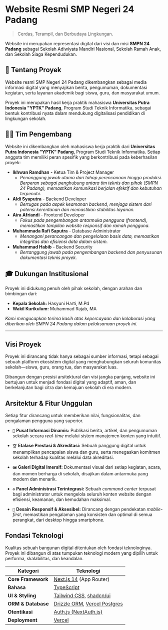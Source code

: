 # Website Resmi SMP Negeri 24 Padang

> Cerdas, Terampil, dan Berbudaya Lingkungan.

Website ini merupakan representasi digital dari visi dan misi **SMPN 24 Padang** sebagai Sekolah Adiwiyata Mandiri Nasional, Sekolah Ramah Anak, dan Sekolah Siaga Kependudukan.

## 🚀 Tentang Proyek

Website resmi SMP Negeri 24 Padang dikembangkan sebagai media informasi digital yang menyajikan berita, pengumuman, dokumentasi kegiatan, serta layanan akademik bagi siswa, guru, dan masyarakat umum.

Proyek ini merupakan hasil kerja praktik mahasiswa **Universitas Putra Indonesia "YPTK" Padang**, Program Studi Teknik Informatika, sebagai bentuk kontribusi nyata dalam mendukung digitalisasi pendidikan di lingkungan sekolah.

## 👨‍💻 Tim Pengembang

Website ini dikembangkan oleh mahasiswa kerja praktik dari **Universitas Putra Indonesia "YPTK" Padang**, Program Studi Teknik Informatika. Setiap anggota tim memiliki peran spesifik yang berkontribusi pada keberhasilan proyek:

-   **Ikhwan Ramdhan** - Ketua Tim & Project Manager
    -   _Penanggung jawab utama dari tahap perencanaan hingga produksi. Berperan sebagai penghubung antara tim teknis dan pihak (SMPN 24 Padang), memastikan komunikasi berjalan efektif dan kebutuhan terpenuhi._
-   **Aldi Syaputra** - Backend Developer
    -   _Bertugas pada aspek keamanan backend, menjaga sistem dari potensi kerentanan dan memastikan stabilitas layanan._
-   **Aira Afriandi** - Frontend Developer
    -   _Fokus pada pengembangan antarmuka pengguna (frontend), memastikan tampilan website responsif dan ramah pengguna._
-   **Muhammada Rafi Saputra** - Database Administrator
    -   _Menangani perancangan dan pengelolaan basis data, memastikan integritas dan efisiensi data dalam sistem._
-   **Muhammad Habib** - Backend Security
    -   _Bertanggung jawab pada pengembangan backend dan penyusunan dokumentasi teknis proyek._

## 🎓 Dukungan Institusional

Proyek ini didukung penuh oleh pihak sekolah, dengan arahan dan bimbingan dari:

-   **Kepala Sekolah:** Hasyuni Harti, M.Pd
-   **Wakil Kurikulum:** Muhammad Rajab, MA

_Kami mengucapkan terima kasih atas kepercayaan dan kolaborasi yang diberikan oleh SMPN 24 Padang dalam pelaksanaan proyek ini._

---

## Visi Proyek

Proyek ini dirancang tidak hanya sebagai sumber informasi, tetapi sebagai sebuah platform ekosistem digital yang menghubungkan seluruh komunitas sekolah—siswa, guru, orang tua, dan masyarakat luas.

Dibangun dengan presisi arsitektural dan visi jangka panjang, website ini bertujuan untuk menjadi fondasi digital yang adaptif, aman, dan berkelanjutan bagi citra dan kemajuan sekolah di era modern.

## Arsitektur & Fitur Unggulan

Setiap fitur dirancang untuk memberikan nilai, fungsionalitas, dan pengalaman pengguna yang superior.

-   `📰` **Pusat Informasi Dinamis:** Publikasi berita, artikel, dan pengumuman sekolah secara _real-time_ melalui sistem manajemen konten yang intuitif.

-   `🏆` **Etalase Prestasi & Akreditasi:** Sebuah panggung digital untuk menampilkan pencapaian siswa dan guru, serta menegaskan komitmen sekolah terhadap kualitas melalui data akreditasi.

-   `🖼️` **Galeri Digital Imersif:** Dokumentasi visual dari setiap kegiatan, acara, dan momen berharga di sekolah, disajikan dalam antarmuka yang modern dan menarik.

-   `⚙️` **Panel Administrasi Terintegrasi:** Sebuah _command center_ terpusat bagi administrator untuk mengelola seluruh konten website dengan efisiensi, keamanan, dan kemudahan maksimal.

-   `📱` **Desain Responsif & Aksesibel:** Dirancang dengan pendekatan _mobile-first_, memastikan pengalaman yang konsisten dan optimal di semua perangkat, dari desktop hingga smartphone.

## Fondasi Teknologi

Kualitas sebuah bangunan digital ditentukan oleh fondasi teknologinya. Proyek ini dibangun di atas tumpukan teknologi modern yang dipilih untuk performa, skalabilitas, dan keandalan.

| Kategori           | Teknologi                                                                                        |
| ------------------ | ------------------------------------------------------------------------------------------------ |
| **Core Framework** | [Next.js 14](https://nextjs.org/) (App Router)                                                   |
| **Bahasa**         | [TypeScript](https://www.typescriptlang.org/)                                                    |
| **UI & Styling**   | [Tailwind CSS](https://tailwindcss.com/), [shadcn/ui](https://ui.shadcn.com/)                    |
| **ORM & Database** | [Drizzle ORM](https://orm.drizzle.team/), [Vercel Postgres](https://vercel.com/storage/postgres) |
| **Otentikasi**     | [Auth.js (NextAuth.js)](https://authjs.dev/)                                                     |
| **Deployment**     | [Vercel](https://vercel.com/)                                                                    |
